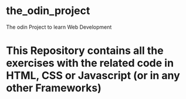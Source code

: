 # the_odin_project
The odin Project to learn Web Development
# This Repository contains all the exercises  with the related code in HTML, CSS or Javascript (or in any other Frameworks) 
